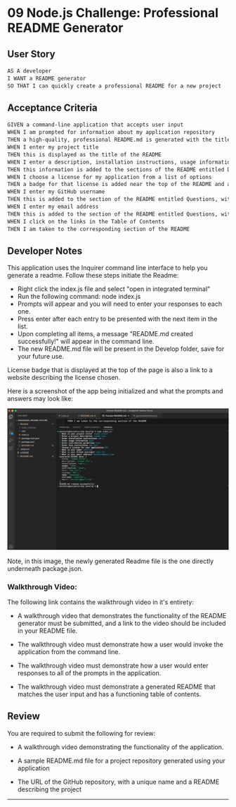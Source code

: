 # 09 Node.js Challenge: Professional README Generator

## User Story

```md
AS A developer
I WANT a README generator
SO THAT I can quickly create a professional README for a new project
```

## Acceptance Criteria

```md
GIVEN a command-line application that accepts user input
WHEN I am prompted for information about my application repository
THEN a high-quality, professional README.md is generated with the title of my project and sections entitled Description, Table of Contents, Installation, Usage, License, Contributing, Tests, and Questions
WHEN I enter my project title
THEN this is displayed as the title of the README
WHEN I enter a description, installation instructions, usage information, contribution guidelines, and test instructions
THEN this information is added to the sections of the README entitled Description, Installation, Usage, Contributing, and Tests
WHEN I choose a license for my application from a list of options
THEN a badge for that license is added near the top of the README and a notice is added to the section of the README entitled License that explains which license the application is covered under
WHEN I enter my GitHub username
THEN this is added to the section of the README entitled Questions, with a link to my GitHub profile
WHEN I enter my email address
THEN this is added to the section of the README entitled Questions, with instructions on how to reach me with additional questions
WHEN I click on the links in the Table of Contents
THEN I am taken to the corresponding section of the README
```

## Developer Notes
This application uses the Inquirer command line interface to help you generate a readme. 
Follow these steps initiate the Readme:
- Right click the index.js file and select "open in integrated terminal"
- Run the following command: node index.js
- Prompts will appear and you will need to enter your responses to each one.
- Press enter after each entry to be presented with the next item in the list. 
- Upon completing all items, a message "README.md created successfully!" will appear in the command line.
- The new README.md file will be present in the Develop folder, save for your future use.

License badge that is displayed at the top of the page is also a link to a website describing the license chosen.


Here is a screenshot of the app being initialized and what the prompts and answers may look like:

![final screenshot](./assets/final-screenshot.jpeg)

Note, in this image, the newly generated Readme file is the one directly underneath package.json.

### Walkthrough Video: 

The following link contains the walkthrough video in it's entirety:

* A walkthrough video that demonstrates the functionality of the README generator must be submitted, and a link to the video should be included in your README file.

* The walkthrough video must demonstrate how a user would invoke the application from the command line.

* The walkthrough video must demonstrate how a user would enter responses to all of the prompts in the application.

* The walkthrough video must demonstrate a generated README that matches the user input and has a functioning table of contents.


## Review

You are required to submit the following for review:

* A walkthrough video demonstrating the functionality of the application.

* A sample README.md file for a project repository generated using your application

* The URL of the GitHub repository, with a unique name and a README describing the project

---

